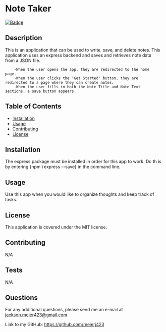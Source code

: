 # Note Taker

[![Badge](https://img.shields.io/badge/License-MIT-black.svg)](https://opensource.org/licenses/MIT)

## Description

This is an application that can be used to write, save, and delete notes. This application uses an express backend and saves and retrieves note data from a JSON file.

        -When the user opens the app, they are redirected to the home page.
        -When the user clicks the "Get Started" button, they are redirected to a page where they can create notes.
        -When the user fills in both the Note Title and Note Text sections, a save button appears.

## Table of Contents

- [Installation](#installation)
- [Usage](#usage)
- [Contributing](#contributing)
- [License](#license)

## Installation

The express package must be installed in order for this app to work. Do th
is by entering {npm i express --save} in the command line.

## Usage

Use this app when you would like to organize thoughts and keep track of tasks.

## License

This application is covered under the MIT license.

## Contributing

N/A

## Tests

N/A

## Questions

For any additional questions, please send me an e-mail at jackson.meier423@gmail.com

Link to my GitHub: https://github.com/meierj423

